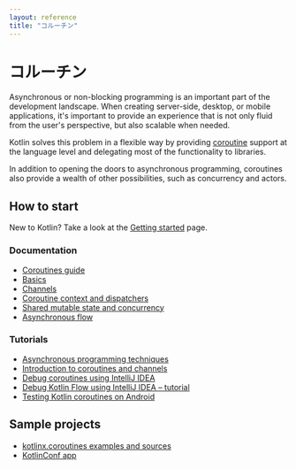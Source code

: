 ```yaml
---
layout: reference
title: "コルーチン"
---
```

# コルーチン

Asynchronous or non-blocking programming is an important part of the development landscape. When creating server-side,
desktop, or mobile applications, it's important to provide an experience that is not only fluid from the user's perspective,
but also scalable when needed.

Kotlin solves this problem in a flexible way by providing [coroutine](https://en.wikipedia.org/wiki/Coroutine) support
at the language level and delegating most of the functionality to libraries.

In addition to opening the doors to asynchronous programming, coroutines also provide a wealth of other possibilities,
such as concurrency and actors.

## How to start

New to Kotlin? Take a look at the [Getting started](getting-started.md) page.

### Documentation

- [Coroutines guide](coroutines-guide.md)
- [Basics](coroutines-basics.md)
- [Channels](channels.md)
- [Coroutine context and dispatchers](coroutine-context-and-dispatchers.md)
- [Shared mutable state and concurrency](shared-mutable-state-and-concurrency.md)
- [Asynchronous flow](flow.md)

### Tutorials

- [Asynchronous programming techniques](async-programming.md)
- [Introduction to coroutines and channels](coroutines-and-channels.md)
- [Debug coroutines using IntelliJ IDEA](debug-coroutines-with-idea.md)
- [Debug Kotlin Flow using IntelliJ IDEA – tutorial](debug-flow-with-idea.md)
- [Testing Kotlin coroutines on Android](https://developer.android.com/kotlin/coroutines/test)

## Sample projects

- [kotlinx.coroutines examples and sources](https://github.com/Kotlin/kotlin-coroutines/tree/master/examples)
- [KotlinConf app](https://github.com/JetBrains/kotlinconf-app)


